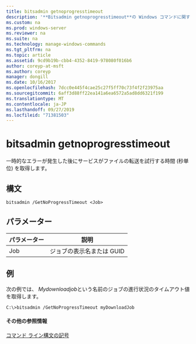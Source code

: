 ```yaml
---
title: bitsadmin getnoprogresstimeout
description: '**Bitsadmin getnoprogresstimeout**の Windows コマンドに関するトピックでは、一時的なエラーが発生した後にサービスがファイルの転送を試行する時間の長さを秒単位で取得します。'
ms.custom: na
ms.prod: windows-server
ms.reviewer: na
ms.suite: na
ms.technology: manage-windows-commands
ms.tgt_pltfrm: na
ms.topic: article
ms.assetid: 9cd9b19b-cbb4-4352-8419-978080f016b6
author: coreyp-at-msft
ms.author: coreyp
manager: dongill
ms.date: 10/16/2017
ms.openlocfilehash: 7dcc0e445f4cae25c27f5ff70c73f4f2f23975aa
ms.sourcegitcommit: 6aff3d88ff22ea141a6ea6572a5ad8dd6321f199
ms.translationtype: MT
ms.contentlocale: ja-JP
ms.lasthandoff: 09/27/2019
ms.locfileid: "71381503"
---
```

# <a name="bitsadmin-getnoprogresstimeout"></a>bitsadmin getnoprogresstimeout



一時的なエラーが発生した後にサービスがファイルの転送を試行する時間 (秒単位) を取得します。

## <a name="syntax"></a>構文

```
bitsadmin /GetNoProgressTimeout <Job>
```

## <a name="parameters"></a>パラメーター

|パラメーター|説明|
|---------|-----------|
|Job|ジョブの表示名または GUID|

## <a name="BKMK_examples"></a>例

次の例では、 *Mydownloadjob*という名前のジョブの進行状況のタイムアウト値を取得します。
```
C:\>bitsadmin /GetNoProgressTimeout myDownloadJob
```

#### <a name="additional-references"></a>その他の参照情報

[コマンド ライン構文の記号](command-line-syntax-key.md)